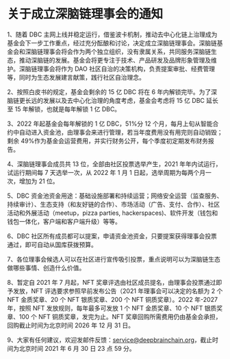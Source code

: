 # 关于成立深脑链理事会的通知

1、随着 DBC 主网上线并稳定运行，借鉴波卡机制，推动去中心化链上治理成为基金会下一步工作重点，经过充分酝酿和讨论，决定成立深脑链理事会。深脑链基金会和深脑链理事会将会作为两个独立组织，没有隶属关系，共同服务深脑链生态，推动深脑链的发展。基金会将更专注于技术、产品研发及品牌形象管理及维护。深脑链理事会将作为 DAO 社区自治的决策机构，负责提案审批、经费管理等，同时为生态发展建言献策，践行社区自治理念。

2、按照白皮书的规定，基金会剩余的 15 亿 DBC 将在 6 年内解锁完毕。为了深脑链更长远的发展以及去中心化治理的角度考虑，基金会考虑将 15 亿 DBC 延长至 15 年解锁，也就是每年解锁 1 亿 DBC。

3、2022 年起基金会每年解锁的 1 亿 DBC，51%分 12 个月，每月上旬从智能合约中自动进入资金池，由理事会来进行管理，若当年度费用没有用完则自动销毁；剩余 49%作为基金会运营费用，并实行财务公开，每个季度初定期发布财务报告。

4、深脑链理事会成员共 13 位，全部由社区投票选举产生，2021 年年内试运行，试运行期间每 7 天选举一次，从 2022 年 1 月 1 日起，选举周期为每两个月一次，增加为 21 位。

5、DBC 资金池资金用途：基础设施部署和持续运营；网络安全运营（监查服务、持续审计）、生态支持（和友好链的合作）、市场活动（广告、支付、合作）、社区活动和外展活动（meetup，pizza parties, hackerspaces)、软件开发（钱包和钱包一体化，客户端和客户端升级）等等。

6、DBC 社区所有成员都可以提案，申请资金池资金，只要提案获得理事会投票通过，即可自动从国库获拨预算。

7、各位理事会候选人可以在社区进行宣传吸引投票，重点说明可以为深脑链生态做哪些事情、创造什么价值。

8、暂定自 2021 年 7 月起，NFT 奖章评选由社区成员提名，由理事会投票通过即予发放，NFT 评选要求参照早前发布公告（2021 年理事会可以决定的名额为 2 个 NFT 金质奖章、20 个 NFT 银质奖章、200 个 NFT 铜质奖章）。2022 年-2027 年，按照 NFT 发放规则，每年最多可发放 1 个 NFT 金质奖章、10 个 NFT 银质奖章、100 个 NFT 铜质奖章，发完为止。NFT 奖章回购所需费用仍由基金会承担，回购截止时间为北京时间 2026 年 12 月 31 日。

9、大家有任何建议，欢迎发邮件反馈：service@deepbrainchain.org，截止时间为北京时间 2021 年 6 月 30 日 23 点 59 分。
